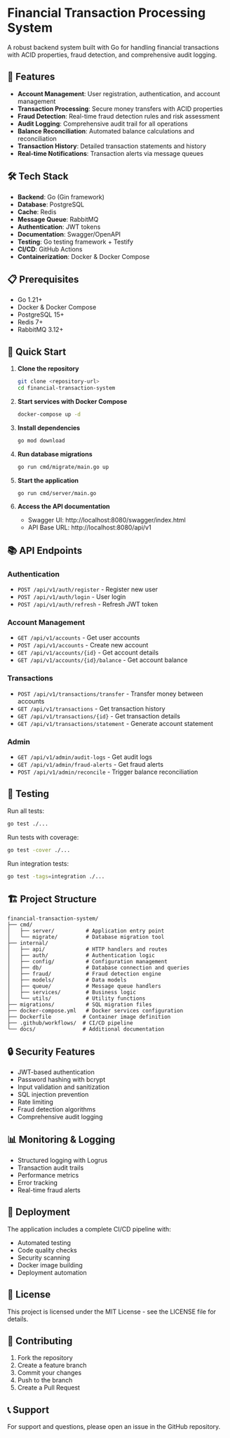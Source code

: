 # Financial Transaction Processing System

A robust backend system built with Go for handling financial transactions with ACID properties, fraud detection, and comprehensive audit logging.

## 🚀 Features

- **Account Management**: User registration, authentication, and account management
- **Transaction Processing**: Secure money transfers with ACID properties
- **Fraud Detection**: Real-time fraud detection rules and risk assessment
- **Audit Logging**: Comprehensive audit trail for all operations
- **Balance Reconciliation**: Automated balance calculations and reconciliation
- **Transaction History**: Detailed transaction statements and history
- **Real-time Notifications**: Transaction alerts via message queues

## 🛠 Tech Stack

- **Backend**: Go (Gin framework)
- **Database**: PostgreSQL
- **Cache**: Redis
- **Message Queue**: RabbitMQ
- **Authentication**: JWT tokens
- **Documentation**: Swagger/OpenAPI
- **Testing**: Go testing framework + Testify
- **CI/CD**: GitHub Actions
- **Containerization**: Docker & Docker Compose

## 📋 Prerequisites

- Go 1.21+
- Docker & Docker Compose
- PostgreSQL 15+
- Redis 7+
- RabbitMQ 3.12+

## 🚀 Quick Start

1. **Clone the repository**
   ```bash
   git clone <repository-url>
   cd financial-transaction-system
   ```

2. **Start services with Docker Compose**
   ```bash
   docker-compose up -d
   ```

3. **Install dependencies**
   ```bash
   go mod download
   ```

4. **Run database migrations**
   ```bash
   go run cmd/migrate/main.go up
   ```

5. **Start the application**
   ```bash
   go run cmd/server/main.go
   ```

6. **Access the API documentation**
   - Swagger UI: http://localhost:8080/swagger/index.html
   - API Base URL: http://localhost:8080/api/v1

## 📚 API Endpoints

### Authentication
- `POST /api/v1/auth/register` - Register new user
- `POST /api/v1/auth/login` - User login
- `POST /api/v1/auth/refresh` - Refresh JWT token

### Account Management
- `GET /api/v1/accounts` - Get user accounts
- `POST /api/v1/accounts` - Create new account
- `GET /api/v1/accounts/{id}` - Get account details
- `GET /api/v1/accounts/{id}/balance` - Get account balance

### Transactions
- `POST /api/v1/transactions/transfer` - Transfer money between accounts
- `GET /api/v1/transactions` - Get transaction history
- `GET /api/v1/transactions/{id}` - Get transaction details
- `GET /api/v1/transactions/statement` - Generate account statement

### Admin
- `GET /api/v1/admin/audit-logs` - Get audit logs
- `GET /api/v1/admin/fraud-alerts` - Get fraud alerts
- `POST /api/v1/admin/reconcile` - Trigger balance reconciliation

## 🧪 Testing

Run all tests:
```bash
go test ./...
```

Run tests with coverage:
```bash
go test -cover ./...
```

Run integration tests:
```bash
go test -tags=integration ./...
```

## 🏗 Project Structure

```
financial-transaction-system/
├── cmd/
│   ├── server/          # Application entry point
│   └── migrate/         # Database migration tool
├── internal/
│   ├── api/             # HTTP handlers and routes
│   ├── auth/            # Authentication logic
│   ├── config/          # Configuration management
│   ├── db/              # Database connection and queries
│   ├── fraud/           # Fraud detection engine
│   ├── models/          # Data models
│   ├── queue/           # Message queue handlers
│   ├── services/        # Business logic
│   └── utils/           # Utility functions
├── migrations/          # SQL migration files
├── docker-compose.yml   # Docker services configuration
├── Dockerfile          # Container image definition
├── .github/workflows/  # CI/CD pipeline
└── docs/               # Additional documentation
```

## 🔒 Security Features

- JWT-based authentication
- Password hashing with bcrypt
- Input validation and sanitization
- SQL injection prevention
- Rate limiting
- Fraud detection algorithms
- Comprehensive audit logging

## 📊 Monitoring & Logging

- Structured logging with Logrus
- Transaction audit trails
- Performance metrics
- Error tracking
- Real-time fraud alerts

## 🚀 Deployment

The application includes a complete CI/CD pipeline with:
- Automated testing
- Code quality checks
- Security scanning
- Docker image building
- Deployment automation

## 📝 License

This project is licensed under the MIT License - see the LICENSE file for details.

## 🤝 Contributing

1. Fork the repository
2. Create a feature branch
3. Commit your changes
4. Push to the branch
5. Create a Pull Request

## 📞 Support

For support and questions, please open an issue in the GitHub repository. 
